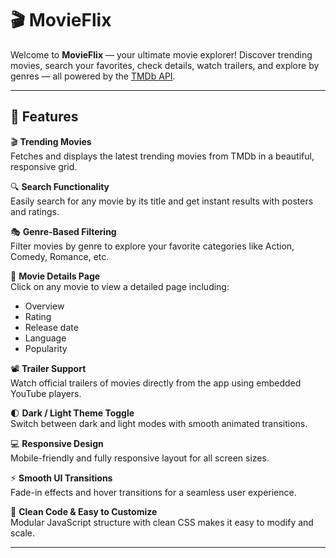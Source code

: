 # 🎬 MovieFlix

Welcome to **MovieFlix** — your ultimate movie explorer! Discover trending movies, search your favorites, check details, watch trailers, and explore by genres — all powered by the [TMDb API](https://www.themoviedb.org/documentation/api).

---

## 🌟 Features

🎬 **Trending Movies**  
Fetches and displays the latest trending movies from TMDb in a beautiful, responsive grid.

🔍 **Search Functionality**  
Easily search for any movie by its title and get instant results with posters and ratings.

🎭 **Genre-Based Filtering**  
Filter movies by genre to explore your favorite categories like Action, Comedy, Romance, etc.

📄 **Movie Details Page**  
Click on any movie to view a detailed page including:
- Overview
- Rating
- Release date
- Language
- Popularity

📽️ **Trailer Support**  
Watch official trailers of movies directly from the app using embedded YouTube players.

🌓 **Dark / Light Theme Toggle**  
Switch between dark and light modes with smooth animated transitions.

💻 **Responsive Design**  
Mobile-friendly and fully responsive layout for all screen sizes.

⚡ **Smooth UI Transitions**  
Fade-in effects and hover transitions for a seamless user experience.

🧠 **Clean Code & Easy to Customize**  
Modular JavaScript structure with clean CSS makes it easy to modify and scale.


---
